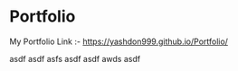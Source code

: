 # Portfolio
My Portfolio Link :-
https://yashdon999.github.io/Portfolio/

asdf
asdf
asfs
asdf
asdf
awds
asdf
